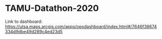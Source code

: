 # TAMU-Datathon-2020
Link to dashboard: https://utsa.maps.arcgis.com/apps/opsdashboard/index.html#/7646f38674334d9dbe49d289c4ed23d5

